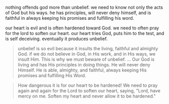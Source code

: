 nothing offends god more than unbelief. we need to know not only the acts of God but his ways.
he has principles, will never deny himself, and is faithful in always keeping his promises
and fulfilling his word.

our heart is evil and is often hardened toward God. we need to often pray for the lord to
soften our heart. our heart tries God, puts him to the test, and is self deceiving. 
eventually it produces unbelief. 

> unbelief is so evil because it insults the living, faithful and almighty God. if we do not believe in God, in His work, and in His ways, we insult Him. This is why we must beware of unbelief. ... Our God is living and has His principles in doing things. He will never deny Himself. He is able, almighty, and faithful, always keeping His promises and fulfilling His Word.

> How dangerous it is for our heart to be hardened! We need to pray again and again for the Lord to soften our heart, saying, "Lord, have mercy on me. Soften my heart and never allow it to be hardened."

